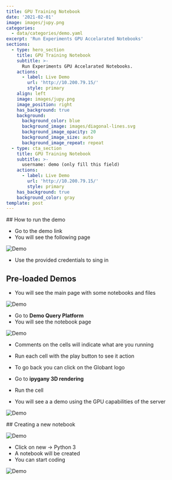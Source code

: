 ```yaml
---
title: GPU Training Notebook
date: '2021-02-01'
image: images/jupy.png
categories:
  - data/categories/demo.yaml
excerpt: 'Run Experiments GPU Accelarated Notebooks'
sections:
  - type: hero_section
    title: GPU Training Notebook
    subtitle: >-
      Run Experiments GPU Accelarated Notebooks.
    actions:
      - label: Live Demo
        url: 'http://10.200.79.15/'
        style: primary
    align: left
    image: images/jupy.png
    image_position: right
    has_background: true
    background:
      background_color: blue
      background_image: images/diagonal-lines.svg
      background_image_opacity: 20
      background_image_size: auto
      background_image_repeat: repeat
  - type: cta_section
    title: GPU Training Notebook
    subtitle: >-
      username: demo (only fill this field)
    actions:
      - label: Live Demo
        url: 'http://10.200.79.15/'
        style: primary
    has_background: true
    background_color: gray    
template: post
---
```

## How to run the demo

- Go to the demo link
- You will see the following page

![Demo](/images/gpu-d-0.png)



- Use the provided credentials to sing in


## Pre-loaded Demos

- You will see the main page with some notebooks and files 

![Demo](/images/gpu-d-01.png)


- Go to **Demo Query Platform**
- You will see the notebook page

![Demo](/images/gpu-d-02.png)

- Comments on the cells will indicate what are you running
- Run each cell with the play button to see it action

- To go back you can click on the Globant logo

- Go to **ipygany 3D rendering**
- Run the cell
- You will see a a demo using the GPU capabilities of the server



![Demo](/images/gpu-d-03.png)


## Creating a new notebook



![Demo](/images/gpu-d-1.png)

- Click on new -> Python 3
- A notebook will be created
- You can start coding


![Demo](/images/gpu-d-2.png)
